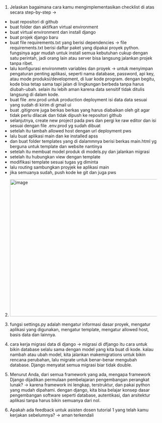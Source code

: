 1. Jelaskan bagaimana cara kamu mengimplementasikan checklist di atas secara step-by-step
-> 
- buat repositori di github
- buat folder dan aktifkan virtual environment
- buat virtual environment dan install django
- buat projek django baru 
- buat file requirements.txt yang berisi dependencies -> file requirements.txt berisi daftar paket yang dipakai proyek python. fungsinya agar mudah untuk install semua kebutuhan cukup dengan satu perintah, jadi orang lain atau server bisa langsung jalankan projek tanpa ribet.
- lalu konfigurasi environmetn variables dan proyek -> untuk menyimpan pengaturan penting aplikasi, seperti nama database, password, api key, atau mode produksi/development, di luar kode program. dengan begitu, kode bisa tetap sama tapi jalan di lingkungan berbeda tanpa harus diubah-ubah. selain itu lebih aman karena data sensitif tidak ditulis langsung di dalam kode.
- buat file .env.prod untuk production deployment isi data data sesuai yang sudah di kirim di gmail ui
- buat .gitignore juga berkas berkas yang harus diabaikan oleh git agar tidak perlu dilacak dan tidak dipush ke repositori github
- selanjutnya, create new project pada pws dan pergi ke raw editor dan isi sesuai dengan file .env.prod yg sudah dibuat
- setelah itu tambah allowed host dengan url deployment pws
- lalu buat aplikasi main dan ke installed apss
- dan buat folder templates yang di dalammnya berisi berkas main.html yg berguna untuk template dan website nantinya
- setelah itu membuat model produk di models.py dan jalankan migrasi
- setelah itu hubungkan view dengan template
- modifikasi template sesuai tugas yg diminta
- lalu routing sambungkan proyjek ke aplikasi main
- jika semuanya sudah, push kode ke git dan juga pws

2. <img width="568" height="449" alt="image" src="https://github.com/user-attachments/assets/18aa60d6-4342-4a3e-b740-8adc9e70628a" />
 

3. fungsi settings.py adalah mengatur informasi dasar proyek, mengatur aplikasi yang digunakan, mengatur template, mengatur allowed host, basis data dan lainnya.

4. cara kerja migrasi data di django -> migrasi di dfjango itu cara untuk bikin database selalu sama dengan model yang kita buat di kode. kalau nambah atau ubah model, kita jalankan makemigrations untuk bikin rencana perubahan, lalu migrate untuk benar-benar mengubah database. Django menyatat semua migrasi biar tidak double.

5. Menurut Anda, dari semua framework yang ada, mengapa framework Django dijadikan permulaan pembelajaran pengembangan perangkat lunak?
-> karena framework ini lengkap, terstruktur, dan pakai python yang mudah dipahami. dengan django, kita bisa belajar konsep dasar pengembangan software seperti database, autentikasi, dan arsitektur aplikasi tanpa harus bikin semuanya dari nol.

5. Apakah ada feedback untuk asisten dosen tutorial 1 yang telah kamu kerjakan sebelumnya?
-> aman terkendali
